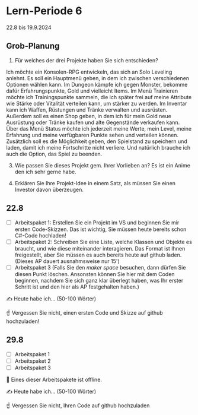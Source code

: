 # Lern-Periode 6

22.8 bis 19.9.2024

## Grob-Planung

1. Für welches der drei Projekte haben Sie sich entschieden?

Ich möchte ein Konsolen-RPG entwickeln, das sich an Solo Leveling anlehnt. Es soll ein Hauptmenü geben, in dem ich zwischen verschiedenen Optionen wählen kann. Im Dungeon kämpfe ich gegen Monster, bekomme dafür Erfahrungspunkte, Gold und vielleicht Items. Im Menü Trainieren möchte ich Trainingspunkte sammeln, die ich später frei auf meine Attribute wie Stärke oder Vitalität verteilen kann, um stärker zu werden. Im Inventar kann ich Waffen, Rüstungen und Tränke verwalten und ausrüsten. Außerdem soll es einen Shop geben, in dem ich für mein Gold neue Ausrüstung oder Tränke kaufen und alte Gegenstände verkaufen kann. Über das Menü Status möchte ich jederzeit meine Werte, mein Level, meine Erfahrung und meine verfügbaren Punkte sehen und verteilen können. Zusätzlich soll es die Möglichkeit geben, den Spielstand zu speichern und laden, damit ich meine Fortschritte nicht verliere. Und natürlich brauche ich auch die Option, das Spiel zu beenden.

3. Wie passen Sie dieses Projekt gem. Ihrer Vorlieben an? Es ist ein Anime den ich sehr gerne habe.
   
5. Erklären Sie Ihre Projekt-Idee in einem Satz, als müssen Sie einen Investor davon überzeugen.

## 22.8

- [ ] Arbeitspaket 1: Erstellen Sie ein Projekt im VS und beginnen Sie mir ersten Code-Skizzen. Das ist wichtig, Sie müssen heute bereits schon C#-Code hochladen!
- [ ] Arbeitspaket 2: Schreiben Sie eine Liste, welche Klassen und Objekte es braucht, und wie diese miteinander interagieren. Das Format ist Ihnen freigestellt, aber Sie müssen es auch bereits heute auf github laden. (Dieses AP dauert ausnahmsweise nur 15')
- [ ] Arbeitspaket 3 (Falls Sie den *maker space* besuchen, dann dürfen Sie diesen Punkt löschen. Ansonsten können Sie hier mit dem Coden beginnen, nachdem Sie sich ganz klar überlegt haben, was Ihr erster Schritt ist und den hier als AP festgehalten haben.)

✍️ Heute habe ich... (50-100 Wörter)

☝️ Vergessen Sie nicht, einen ersten Code und Skizze auf github hochzuladen!

## 29.8

- [ ] Arbeitspaket 1
- [ ] Arbeitspaket 2
- [ ] Arbeitspaket 3 

📵 Eines dieser Arbeitspakete ist offline.

✍️ Heute habe ich... (50-100 Wörter)

☝️ Vergessen Sie nicht, Ihren Code auf github hochzuladen

